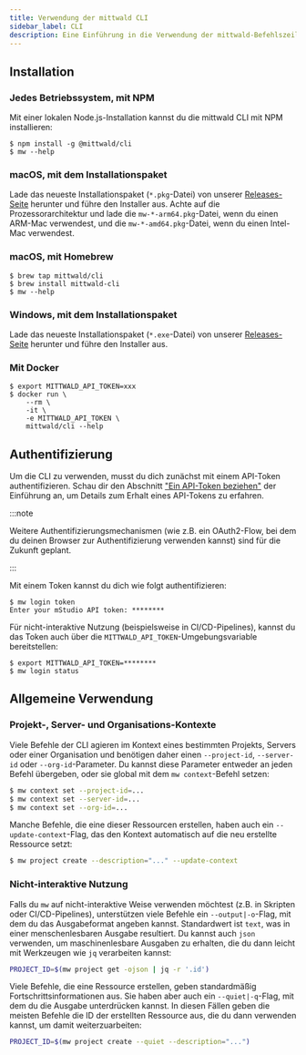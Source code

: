 ```yaml
---
title: Verwendung der mittwald CLI
sidebar_label: CLI
description: Eine Einführung in die Verwendung der mittwald-Befehlszeilenschnittstelle (CLI)
---
```


## Installation

### Jedes Betriebssystem, mit NPM

Mit einer lokalen Node.js-Installation kannst du die mittwald CLI mit NPM installieren:

```
$ npm install -g @mittwald/cli
$ mw --help
```

### macOS, mit dem Installationspaket

Lade das neueste Installationspaket (`*.pkg`-Datei) von unserer [Releases-Seite](https://github.com/mittwald/cli/releases) herunter und führe den Installer aus. Achte auf die Prozessorarchitektur und lade die `mw-*-arm64.pkg`-Datei, wenn du einen ARM-Mac verwendest, und die `mw-*-amd64.pkg`-Datei, wenn du einen Intel-Mac verwendest.

### macOS, mit Homebrew

```
$ brew tap mittwald/cli
$ brew install mittwald-cli
$ mw --help
```

### Windows, mit dem Installationspaket

Lade das neueste Installationspaket (`*.exe`-Datei) von unserer [Releases-Seite](https://github.com/mittwald/cli/releases) herunter und führe den Installer aus.

### Mit Docker

```
$ export MITTWALD_API_TOKEN=xxx
$ docker run \
    --rm \
    -it \
    -e MITTWALD_API_TOKEN \
    mittwald/cli --help
```

## Authentifizierung

Um die CLI zu verwenden, musst du dich zunächst mit einem API-Token authentifizieren. Schau dir den Abschnitt ["Ein API-Token beziehen"](../../intro#obtaining-an-api-token) der Einführung an, um Details zum Erhalt eines API-Tokens zu erfahren.

:::note

Weitere Authentifizierungsmechanismen (wie z.B. ein OAuth2-Flow, bei dem du deinen Browser zur Authentifizierung verwenden kannst) sind für die Zukunft geplant.

:::

Mit einem Token kannst du dich wie folgt authentifizieren:

```
$ mw login token
Enter your mStudio API token: ********
```

Für nicht-interaktive Nutzung (beispielsweise in CI/CD-Pipelines), kannst du das Token auch über die `MITTWALD_API_TOKEN`-Umgebungsvariable bereitstellen:

```
$ export MITTWALD_API_TOKEN=********
$ mw login status
```

## Allgemeine Verwendung

### Projekt-, Server- und Organisations-Kontexte

Viele Befehle der CLI agieren im Kontext eines bestimmten Projekts, Servers oder einer Organisation und benötigen daher einen `--project-id`, `--server-id` oder `--org-id`-Parameter. Du kannst diese Parameter entweder an jeden Befehl übergeben, oder sie global mit dem `mw context`-Befehl setzen:

```bash
$ mw context set --project-id=...
$ mw context set --server-id=...
$ mw context set --org-id=...
```

Manche Befehle, die eine dieser Ressourcen erstellen, haben auch ein `--update-context`-Flag, das den Kontext automatisch auf die neu erstellte Ressource setzt:

```bash
$ mw project create --description="..." --update-context
```

### Nicht-interaktive Nutzung

Falls du `mw` auf nicht-interaktive Weise verwenden möchtest (z.B. in Skripten oder CI/CD-Pipelines), unterstützen viele Befehle ein `--output|-o`-Flag, mit dem du das Ausgabeformat angeben kannst. Standardwert ist `text`, was in einer menschenlesbaren Ausgabe resultiert. Du kannst auch `json` verwenden, um maschinenlesbare Ausgaben zu erhalten, die du dann leicht mit Werkzeugen wie `jq` verarbeiten kannst:

```bash
PROJECT_ID=$(mw project get -ojson | jq -r '.id')
```

Viele Befehle, die eine Ressource erstellen, geben standardmäßig Fortschrittsinformationen aus. Sie haben aber auch ein `--quiet|-q`-Flag, mit dem du die Ausgabe unterdrücken kannst. In diesen Fällen geben die meisten Befehle die ID der erstellten Ressource aus, die du dann verwenden kannst, um damit weiterzuarbeiten:

```bash
PROJECT_ID=$(mw project create --quiet --description="...")
```
